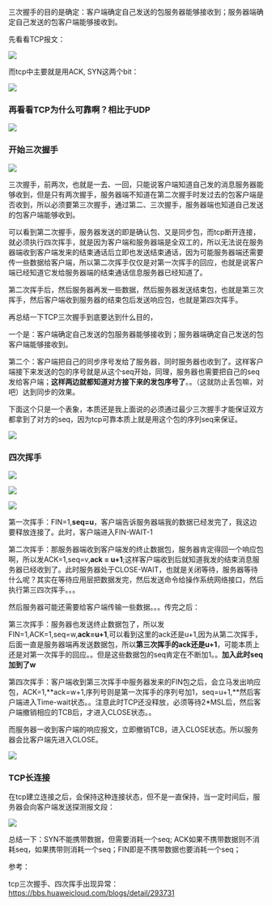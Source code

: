 三次握手的目的是确定：客户端确定自己发送的包服务器能够接收到；服务器端确定自己发送的包客户端能够接收到。

先看看TCP报文：

![](https://winterliublog.oss-cn-beijing.aliyuncs.com/notes/20211215170722.png)

而tcp中主要就是用ACK, SYN这两个bit：

![](https://winterliublog.oss-cn-beijing.aliyuncs.com/notes/20211215170853.png)

### 再看看TCP为什么可靠啊？相比于UDP

![](https://winterliublog.oss-cn-beijing.aliyuncs.com/notes/20220102154515.png)



### 开始三次握手

![](https://winterliublog.oss-cn-beijing.aliyuncs.com/notes/20211215172154.png)

三次握手，前两次，也就是一去、一回，只能说客户端知道自己发的消息服务器能够收到，但是只有两次握手，服务器端不知道在第二次握手时发过去的包客户端是否收到，所以必须要第三次握手，通过第二、三次握手，服务器端也知道自己发送的包客户端能够收到。

可以看到第二次握手，服务器发送的即是确认包、又是同步包，而tcp断开连接，就必须执行四次挥手，就是因为客户端和服务器端是全双工的，所以无法说在服务器端收到客户端发来的结束通话后立即也发送结束通话，因为可能服务器端还需要传一些数据给客户端，所以第二次挥手仅仅是对第一次挥手的回应，也就是说客户端已经知道它发给服务器端的结束通话信息服务器已经知道了。

第二次挥手后，然后服务器再发一些数据，然后服务器发送结束包，也就是第三次挥手，然后客户端收到服务器的结束包后发送响应包，也就是第四次挥手。

再总结一下TCP三次握手到底要达到什么目的，

一个是：客户端确定自己发送的包服务器能够接收到；服务器端确定自己发送的包客户端能够接收到。

第二个：客户端把自己的同步序号发给了服务器，同时服务器也收到了。这样客户端接下来发送的包的序号就是从这个seq开始，同理，服务器也需要把自己的seq发给客户端；**这样两边就都知道对方接下来的发包序号了**。。（这就防止丢包嘛，对吧）达到同步的效果。

下面这个只是一个表象，本质还是我上面说的必须通过最少三次握手才能保证双方都拿到了对方的seq，因为tcp可靠本质上就是用这个包的序列seq来保证。

![](https://winterliublog.oss-cn-beijing.aliyuncs.com/notes/20211215173942.png)



### 四次挥手

![](https://winterliublog.oss-cn-beijing.aliyuncs.com/notes/20211215175154.png)

![](https://winterliublog.oss-cn-beijing.aliyuncs.com/notes/20211215170722.png)

![](https://winterliublog.oss-cn-beijing.aliyuncs.com/notes/20211215175403.png)

第一次挥手：FIN=1,**seq=u**，客户端告诉服务器端我的数据已经发完了，我这边要释放连接了。此时，客户端进入FIN-WAIT-1

第二次挥手：那服务器端收到客户端发的终止数据包，服务器肯定得回一个响应包啊，所以发ACK=1,seq=v,**ack = u+1**;这样客户端收到后就知道我发的结束消息服务器已经收到了。此时服务器处于CLOSE-WAIT，也就是关闭等待，服务器等待什么呢？其实在等待应用层把数据发完，然后发送命令给操作系统网络接口，然后执行第三四次挥手。。。

然后服务器可能还需要给客户端传输一些数据。。。传完之后：

第三次挥手：服务器也发送终止数据包了，所以发FIN=1,ACK=1,seq=w,**ack=u+1**,可以看到这里的ack还是u+1,因为从第二次挥手，后面一直是服务器端再发送数据包，所以**第三次挥手的ack还是u+1**，可能本质上还是对第一次挥手的回应。。但是这些数据包的seq肯定在不断加1。。**加入此时seq加到了w**

第四次挥手：客户端收到第三次挥手中服务器发来的FIN包之后，会立马发出响应包，ACK=1,**ack=w+1,序列号则是第一次挥手的序列号加1，seq=u+1,**然后客户端进入Time-wait状态。。注意此时TCP还没释放，必须等待2*MSL后，然后客户端撤销相应的TCB后，才进入CLOSE状态。。

而服务器一收到客户端的响应报文，立即撤销TCB，进入CLOSE状态。所以服务器会比客户端先进入CLOSE。

![](https://winterliublog.oss-cn-beijing.aliyuncs.com/notes/20211216104914.png)



### TCP长连接

在tcp建立连接之后，会保持这种连接状态，但不是一直保持，当一定时间后，服务器会向客户端发送探测报文段：

![](https://winterliublog.oss-cn-beijing.aliyuncs.com/notes/20211216164641.png)



总结一下：SYN不能携带数据，但需要消耗一个seq; ACK如果不携带数据则不消耗seq，如果携带则消耗一个seq；FIN即是不携带数据也要消耗一个seq；

参考：

tcp三次握手、四次挥手出现异常：https://bbs.huaweicloud.com/blogs/detail/293731

